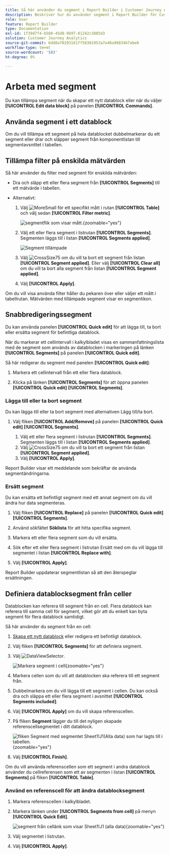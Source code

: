 ```yaml
---
title: Så här använder du segment i Report Builder i Customer Journey Analytics
description: Beskriver hur du använder segment i Report Builder för Customer Journey Analytics
role: User
feature: Report Builder
type: Documentation
exl-id: 1f39d7f4-b508-45d8-9b97-81242c3805d3
solution: Customer Journey Analytics
source-git-commit: 6dd8a70293161ff58361953a7e48a98834b7abe0
workflow-type: tm+mt
source-wordcount: '583'
ht-degree: 0%

---
```


# Arbeta med segment

Du kan tillämpa segment när du skapar ett nytt datablock eller när du väljer **[!UICONTROL Edit data block]** på panelen **[!UICONTROL Commands]**.

## Använda segment i ett datablock

Om du vill tillämpa ett segment på hela datablocket dubbelmarkerar du ett segment eller drar och släpper segment från komponentlistan till segmentavsnittet i tabellen.

## Tillämpa filter på enskilda mätvärden

Så här använder du filter med segment för enskilda mätvärden:

* Dra och släpp ett eller flera segment från **[!UICONTROL Segments]** till ett mätvärde i tabellen.

* Alternativt:

   1. Välj ![MoreSmall](/help/assets/icons/MoreSmall.svg) för ett specifikt mått i rutan **[!UICONTROL Table]** och välj sedan **[!UICONTROL Filter metric]**.

      ![segmentflik som visar mått.](./assets/filter-metric.png){zoomable="yes"}

   1. Välj ett eller flera segment i listrutan **[!UICONTROL Segments]**. Segmenten läggs till i listan **[!UICONTROL Segments applied]**.

      ![Segment tillämpade](assets/segments-applied.png)
   1. Välj ![CrossSize75](/help/assets/icons/CrossSize75.svg) om du vill ta bort ett segment från listan **[!UICONTROL Segment applied]**. Eller välj **[!UICONTROL Clear all]** om du vill ta bort alla segment från listan **[!UICONTROL Segment applied]**.
   1. Välj **[!UICONTROL Apply]**.

Om du vill visa använda filter håller du pekaren över eller väljer ett mått i tabellrutan. Mätvärden med tillämpade segment visar en segmentikon.


## Snabbredigeringssegment

Du kan använda panelen **[!UICONTROL Quick edit]** för att lägga till, ta bort eller ersätta segment för befintliga datablock.

När du markerar ett cellintervall i kalkylbladet visas en sammanfattningslista med de segment som används av datablocken i markeringen på länken **[!UICONTROL Segments]** på panelen **[!UICONTROL Quick edit]**.

Så här redigerar du segment med panelen **[!UICONTROL Quick edit]**:

1. Markera ett cellintervall från ett eller flera datablock.

1. Klicka på länken **[!UICONTROL Segments]** för att öppna panelen **[!UICONTROL Quick edit]** **[!UICONTROL Segments]**.


### Lägga till eller ta bort segment

Du kan lägga till eller ta bort segment med alternativen Lägg till/ta bort.

1. Välj fliken **[!UICONTROL Add/Remove]** på panelen **[!UICONTROL Quick edit]** **[!UICONTROL Segments]**.


   1. Välj ett eller flera segment i listrutan **[!UICONTROL Segments]**. Segmenten läggs till i listan **[!UICONTROL Segments applied]**.
   1. Välj ![CrossSize75](/help/assets/icons/CrossSize75.svg) om du vill ta bort ett segment från listan **[!UICONTROL Segment applied]**.
   1. Välj **[!UICONTROL Apply]**.

Report Builder visar ett meddelande som bekräftar de använda segmentändringarna.

### Ersätt segment

Du kan ersätta ett befintligt segment med ett annat segment om du vill ändra hur data segmenteras.

1. Välj fliken **[!UICONTROL Replace]** på panelen **[!UICONTROL Quick edit]** **[!UICONTROL Segments]**.

1. Använd sökfältet **Söklista** för att hitta specifika segment.

1. Markera ett eller flera segment som du vill ersätta.

1. Sök efter ett eller flera segment i listrutan Ersätt med om du vill lägga till segmentet i listan **[!UICONTROL Replace with]**.

1. Välj **[!UICONTROL Apply]**.

Report Builder uppdaterar segmentlistan så att den återspeglar ersättningen.

## Definiera datablocksegment från celler

Datablocken kan referera till segment från en cell. Flera datablock kan referera till samma cell för segment, vilket gör att du enkelt kan byta segment för flera datablock samtidigt.

Så här använder du segment från en cell:

1. [Skapa ett nytt datablock](create-a-data-block.md#create-a-data-block) eller redigera ett befintligt datablock.
1. Välj fliken **[!UICONTROL Segments]** för att definiera segment.
1. Välj ![DataViewSelector](/help/assets/icons/DataViewSelector.svg).

   ![Markera segment i cell](assets/select-segment-from-cell.png){zoomable="yes"}

1. Markera cellen som du vill att datablocken ska referera till ett segment från.

1. Dubbelmarkera om du vill lägga till ett segment i cellen. Du kan också dra och släppa ett eller flera segment i avsnittet **[!UICONTROL Segments included]**.

1. Välj **[!UICONTROL Apply]** om du vill skapa referenscellen.

1. På fliken **Segment** lägger du till det nyligen skapade referenscellsegmentet i ditt datablock.

   ![fliken Segment med segmentet Sheet1!J1(Alla data) som har lagts till i tabellen.](assets/segment-from-cell-applied.png){zoomable="yes"}

1. Välj **[!UICONTROL Finish]**.

Om du vill använda referenscellen som ett segment i andra datablock använder du cellreferensen som ett av segmenten i listan **[!UICONTROL Segments]** på fliken **[!UICONTROL Table]**.

### Använd en referenscell för att ändra datablocksegment

1. Markera referenscellen i kalkylbladet.

1. Markera länken under **[!UICONTROL Segments from cell]** på menyn **[!UICONTROL Quick Edit]**.

   ![segment från cellänk som visar Sheet1!J1 (alla data)](assets/select-segment-from-cell-in-sheet.png){zoomable="yes"}

1. Välj segmentet i listrutan.

1. Välj **[!UICONTROL Apply]**.
